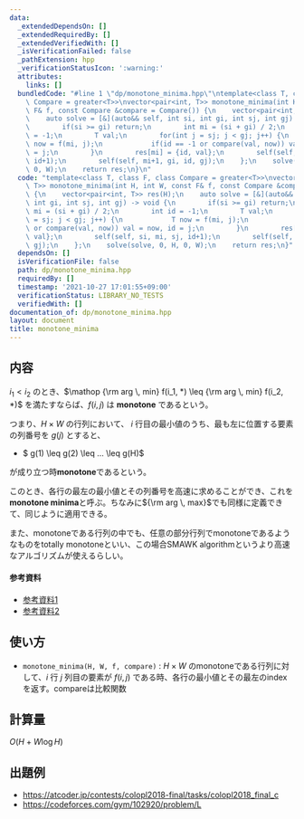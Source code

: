 ```yaml
---
data:
  _extendedDependsOn: []
  _extendedRequiredBy: []
  _extendedVerifiedWith: []
  _isVerificationFailed: false
  _pathExtension: hpp
  _verificationStatusIcon: ':warning:'
  attributes:
    links: []
  bundledCode: "#line 1 \"dp/monotone_minima.hpp\"\ntemplate<class T, class F, class\
    \ Compare = greater<T>>\nvector<pair<int, T>> monotone_minima(int H, int W, const\
    \ F& f, const Compare &compare = Compare()) {\n    vector<pair<int, T>> res(H);\n\
    \    auto solve = [&](auto&& self, int si, int gi, int sj, int gj) -> void {\n\
    \        if(si >= gi) return;\n        int mi = (si + gi) / 2;\n        int id\
    \ = -1;\n        T val;\n        for(int j = sj; j < gj; j++) {\n            T\
    \ now = f(mi, j);\n            if(id == -1 or compare(val, now)) val = now, id\
    \ = j;\n        }\n        res[mi] = {id, val};\n        self(self, si, mi, sj,\
    \ id+1);\n        self(self, mi+1, gi, id, gj);\n    };\n    solve(solve, 0, H,\
    \ 0, W);\n    return res;\n}\n"
  code: "template<class T, class F, class Compare = greater<T>>\nvector<pair<int,\
    \ T>> monotone_minima(int H, int W, const F& f, const Compare &compare = Compare())\
    \ {\n    vector<pair<int, T>> res(H);\n    auto solve = [&](auto&& self, int si,\
    \ int gi, int sj, int gj) -> void {\n        if(si >= gi) return;\n        int\
    \ mi = (si + gi) / 2;\n        int id = -1;\n        T val;\n        for(int j\
    \ = sj; j < gj; j++) {\n            T now = f(mi, j);\n            if(id == -1\
    \ or compare(val, now)) val = now, id = j;\n        }\n        res[mi] = {id,\
    \ val};\n        self(self, si, mi, sj, id+1);\n        self(self, mi+1, gi, id,\
    \ gj);\n    };\n    solve(solve, 0, H, 0, W);\n    return res;\n}"
  dependsOn: []
  isVerificationFile: false
  path: dp/monotone_minima.hpp
  requiredBy: []
  timestamp: '2021-10-27 17:01:55+09:00'
  verificationStatus: LIBRARY_NO_TESTS
  verifiedWith: []
documentation_of: dp/monotone_minima.hpp
layout: document
title: monotone_minima
---
```


## 内容
$i_1 < i_2$ のとき、$\mathop {\rm arg \, min} f(i_1, *) \leq {\rm arg \, min} f(i_2, *)$ を満たすならば、$f(i, j)$ は **monotone** であるという。

つまり、$H × W$ の行列において、 $i$ 行目の最小値のうち、最も左に位置する要素の列番号を $g(j)$ とすると、

- $ g(1) \leq g(2) \leq ... \leq g(H)$

が成り立つ時**monotone**であるという。

このとき、各行の最左の最小値とその列番号を高速に求めることができ、これを**monotone minima**と呼ぶ。ちなみに${\rm arg \, max}$でも同様に定義できて、同じように適用できる。

また、monotoneである行列の中でも、任意の部分行列でmonotoneであるようなものをtotally monotoneといい、この場合SMAWK algorithmというより高速なアルゴリズムが使えるらしい。

#### 参考資料

- [参考資料1](https://lorent-kyopro.hatenablog.com/entry/2021/04/04/133958)
- [参考資料2](https://topcoder-g-hatena-ne-jp.jag-icpc.org/spaghetti_source/20120923/1348327542.html)

## 使い方
- `monotone_minima(H, W, f, compare)` : $H × W$ のmonotoneである行列に対して、$i$ 行 $j$ 列目の要素が $f(i, j)$ である時、各行の最小値とその最左のindexを返す。compareは比較関数

## 計算量
$O(H + W\log{H})$

## 出題例
- https://atcoder.jp/contests/colopl2018-final/tasks/colopl2018_final_c
- https://codeforces.com/gym/102920/problem/L